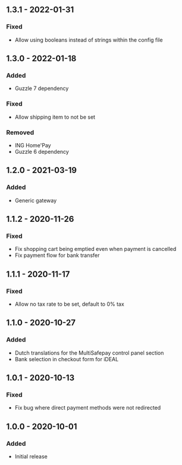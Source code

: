 ## 1.3.1 - 2022-01-31

### Fixed
- Allow using booleans instead of strings within the config file

## 1.3.0 - 2022-01-18

### Added
- Guzzle 7 dependency

### Fixed
- Allow shipping item to not be set

### Removed
- ING Home'Pay
- Guzzle 6 dependency

## 1.2.0 - 2021-03-19

### Added
- Generic gateway

## 1.1.2 - 2020-11-26

### Fixed
- Fix shopping cart being emptied even when payment is cancelled
- Fix payment flow for bank transfer

## 1.1.1 - 2020-11-17

### Fixed
- Allow no tax rate to be set, default to 0% tax

## 1.1.0 - 2020-10-27

### Added
- Dutch translations for the MultiSafepay control panel section
- Bank selection in checkout form for iDEAL

## 1.0.1 - 2020-10-13

### Fixed
- Fix bug where direct payment methods were not redirected

## 1.0.0 - 2020-10-01

### Added
- Initial release
